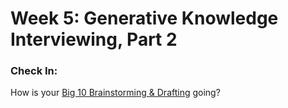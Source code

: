 # Week 5: Generative Knowledge Interviewing, Part 2

### Check In: 

How is your [Big 10 Brainstorming & Drafting](https://docs.google.com/document/d/1b8MuSpUsr5404lE0U8yuWgfBTDUGj9I5VJ7kxESujM8/edit?usp=sharing) going?  
